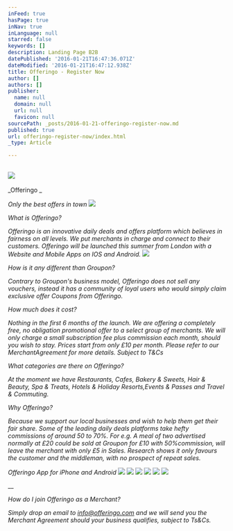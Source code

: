 ```yaml
---
inFeed: true
hasPage: true
inNav: true
inLanguage: null
starred: false
keywords: []
description: Landing Page B2B
datePublished: '2016-01-21T16:47:36.071Z'
dateModified: '2016-01-21T16:47:12.938Z'
title: Offeringo - Register Now
author: []
authors: []
publisher:
  name: null
  domain: null
  url: null
  favicon: null
sourcePath: _posts/2016-01-21-offeringo-register-now.md
published: true
url: offeringo-register-now/index.html
_type: Article

---
```

## ![](https://the-grid-user-content.s3-us-west-2.amazonaws.com/cbd3c777-a7fb-4de2-8857-eef08c5cc4eb.png)

_Offeringo _

_Only the best offers in town_
![](https://the-grid-user-content.s3-us-west-2.amazonaws.com/40625787-a581-4cb6-9d94-93cffba17087.jpg)

_What is Offeringo?_

_Offeringo is an innovative daily deals and offers platform which believes in fairness on all levels. We put merchants in charge and connect to their customers. Offeringo will be launched this summer from London with a Website and Mobile Apps on IOS and Android._
![](https://the-grid-user-content.s3-us-west-2.amazonaws.com/1c07dcac-a31b-4158-8c6e-b31e8e0472fc.jpg)

_How is it any different than Groupon?_

_Contrary to Groupon's business model, Offeringo does not sell any vouchers, instead it has a community of loyal users who would simply claim exclusive offer Coupons from Offeringo._

_How much does it cost?_

_Nothing in the first 6 months of the launch. We are offering a completely free, no obligation promotional offer to a select group of merchants. We will only charge a small subscription fee plus commission each month, should you wish to stay. Prices start from only £10 per month. Please refer to our MerchantAgreement for more details. Subject to T&Cs_

_What categories are there on Offeringo?_

_At the moment we have Restaurants, Cafes, Bakery & Sweets, Hair & Beauty, Spa & Treats, Hotels & Holiday Resorts,Events & Passes and Travel & Commuting._

_Why Offeringo?_

_Because we support our local businesses and wish to help them get their fair share. Some of the leading daily deals platforms take hefty commissions of around 50 to 70%. For e.g. A meal of two advertised normally at £20 could be sold at Groupon for £10 with 50%commission, will leave the merchant with only £5 in Sales. Research shows it only favours the customer and the middleman, with no prospect of repeat sales._

_Offeringo App for iPhone and Android_
![](https://the-grid-user-content.s3-us-west-2.amazonaws.com/55814362-8fe6-422f-ab2d-d0a06213c1f5.jpg)
![](https://the-grid-user-content.s3-us-west-2.amazonaws.com/f0ab788e-ab4a-4ada-a652-ce41791bbd0c.jpg)
![](https://the-grid-user-content.s3-us-west-2.amazonaws.com/b5f35632-da6b-4c26-a447-bed221a7600d.jpg)
![](https://the-grid-user-content.s3-us-west-2.amazonaws.com/23a5836a-a0dd-4923-a38e-eefe53cdfc59.jpg)
![](https://the-grid-user-content.s3-us-west-2.amazonaws.com/0fdf9bd2-a947-42a3-90f6-bf396d5fb156.jpg)
![](https://the-grid-user-content.s3-us-west-2.amazonaws.com/702be6f6-d9fc-42a8-b145-065aa83a2bbb.jpg)

__

_How do I join Offeringo as a Merchant?_

_Simply drop an email to info@offeringo.com and we will send you the Merchant Agreement should your business qualifies, subject to Ts&Cs._